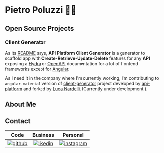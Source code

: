 # Pietro Poluzzi 🧑‍💻

## Open Source Projects

### Client Generator

As its [README](https://github.com/api-platform/client-generator/blob/main/README.md) says, **API Platform Client Generator** is a generator to scaffold app with **Create-Retrieve-Update-Delete** features for any **API** exposing a [Hydra](http://www.hydra-cg.com/spec/latest/core/) or [OpenAPI](https://www.openapis.org/) documentation for a lot of frontend frameworks except for [Angular](https://angular.io/).

As I need it in the company where I'm currently working, I'm contributing to `angular-material` version of [client-generator](https://github.com/luca-nardelli/client-generator/tree/angular-material) project developed by [api-platform](https://github.com/api-platform) and forked by [Luca Nardelli](https://github.com/luca-nardelli). (Currently under development.).



## About Me


## Contact

|                             Code                             |                           Business                           |                           Personal                           |
| :----------------------------------------------------------: | :----------------------------------------------------------: | :----------------------------------------------------------: |
| [![github](https://img.shields.io/badge/GitHub-000000?style=for-the-badge&logo=GitHub&logoColor=white)](https://www.linkedin.com/in/pietro-poluzzi/) | [![likedin](https://img.shields.io/badge/LinkedIn-0A66C2?style=for-the-badge&logo=LinkedIn&logoColor=white)](https://www.linkedin.com/in/pietro-poluzzi/) | [![instagram](https://img.shields.io/badge/Instagram-E4405F?style=for-the-badge&logo=Instagram&logoColor=white)](https://www.instagram.com/pietropoluz/) |





<!--
**PitPietro/PitPietro** is a ✨ _special_ ✨ repository because its `README.md` (this file) appears on your GitHub profile.

Here are some ideas to get you started:

- 🔭 I’m currently working on ...
- 🌱 I’m currently learning ...
- 👯 I’m looking to collaborate on ...
- 🤔 I’m looking for help with ...
- 💬 Ask me about ...
- 📫 How to reach me: ...
- 😄 Pronouns: ...
- ⚡ Fun fact: ...
-->



